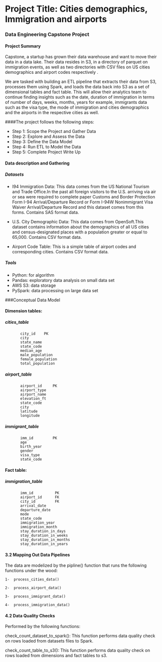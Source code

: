# Project Title: Cities demographics, Immigration and airports
### Data Engineering Capstone Project  

#### Project Summary
Capstone, a startup has grown their data warehouse and want to move their data in a data lake. Their data resides in S3, in a directory of parquet on immigration events, as well as two directories with CSV files on US cities demographics and airport codes respectively .

We are tasked with building an ETL pipeline that extracts their data from S3, processes them using Spark, and loads the data back into S3 as a set of dimensional tables and fact table. This will allow their analytics team to continue finding insights such as the date, duration of immigration in terms of number of days, weeks, months, years for example, immigrants data such as the visa type, the mode of immigration and cities demographics and the airports in the respective cities as well.

####The project follows the following steps:
* Step 1: Scope the Project and Gather Data
* Step 2: Explore and Assess the Data
* Step 3: Define the Data Model
* Step 4: Run ETL to Model the Data
* Step 5: Complete Project Write Up

#### Data description and Gathering

##### Datasets
* I94 Immigration Data: This data comes from the US National Tourism and Trade Office.In the past all foreign visitors to the U.S. arriving via air or sea were required to complete paper Customs and Border Protection Form I-94 Arrival/Departure Record or Form I-94W Nonimmigrant Visa Waiver Arrival/Departure Record and this dataset comes from this forms.
  Contains SAS format data.

* U.S. City Demographic Data: This data comes from OpenSoft.This dataset contains information about the demographics of all US cities and census-designated places with a population greater or equal to 65,000. 
  Contains CSV format data.

* Airport Code Table: This is a simple table of airport codes and corresponding cities. 
  Contains CSV format data.

##### Tools
* Python: for algorithm
* Pandas: exploratory data analysis on small data set
* AWS S3: data storage
* PySpark: data processing on large data set

###Conceptual Data Model

#### Dimension tables:
##### cities_table
           city_id    PK
           city
           state_name
           state_code
           median_age
           male_population
           female_population
           total_population
           
##### airport_table
           airport_id     PK
           airport_type
           airport_name
           elevation_ft
           state_code
           city
           latitude
           longitude 
           
##### immigrant_table
           imm_id         PK
           age
           birth_year
           gender
           visa_type
           state_code
           
#### Fact table:
##### immigration_table
           imm_id          PK
           airport_id      FK
           city_id         FK
           arrival_date
           departure_date
           mode
           state_code
           immigration_year
           immigration_month
           stay_duration_in_days
           stay_duration_in_weeks
           stay_duration_in_months
           stay_duration_in_years
           
           
#### 3.2 Mapping Out Data Pipelines

The data are modelized by the pipline() function that runs the following functions under the wood: 

    1-  process_cities_data()
    
    2-  process_airport_data()
    
    3-  process_immigrant_data()
    
    4-  process_immigration_data()
    
    
#### 4.2 Data Quality Checks
Performed by the following functions:

check_count_dataset_to_spark(): This function performs data quality check on rows loaded from datasets files to Spark.

check_count_table_to_s3(): This function performs data quality check on rows loaded from dimensions and fact tables to s3.
